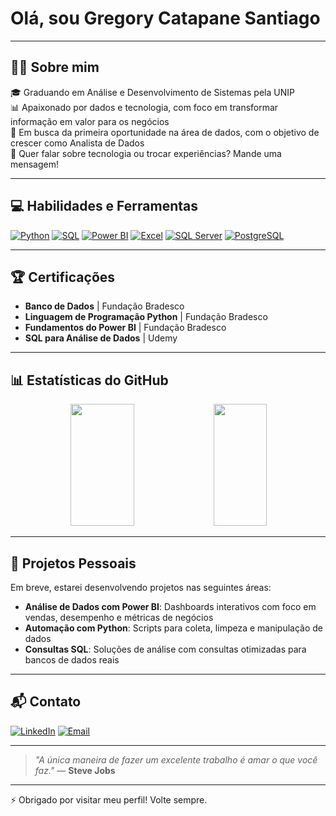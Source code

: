 # Olá, sou Gregory Catapane Santiago

---

## 🧑‍💻 Sobre mim

🎓 Graduando em Análise e Desenvolvimento de Sistemas pela UNIP  
📊 Apaixonado por dados e tecnologia, com foco em transformar informação em valor para os negócios  
🚀 Em busca da primeira oportunidade na área de dados, com o objetivo de crescer como Analista de Dados  
💭 Quer falar sobre tecnologia ou trocar experiências? Mande uma mensagem!

---

## 💻 Habilidades e Ferramentas

[![Python](https://img.shields.io/badge/Python-3776AB?logo=python&logoColor=white)](https://www.python.org/)
[![SQL](https://img.shields.io/badge/SQL-4479A1?logo=postgresql&logoColor=white)](https://www.sql.org/)
[![Power BI](https://img.shields.io/badge/Power_BI-F2C811?logo=powerbi&logoColor=black)](https://powerbi.microsoft.com/)
[![Excel](https://img.shields.io/badge/Excel-217346?logo=microsoft-excel&logoColor=white)](https://www.microsoft.com/en-us/microsoft-365/excel)
[![SQL Server](https://img.shields.io/badge/SQL_Server-CC2927?logo=microsoft-sql-server&logoColor=white)](https://www.microsoft.com/en-us/sql-server)
[![PostgreSQL](https://img.shields.io/badge/PostgreSQL-336791?logo=postgresql&logoColor=white)](https://www.postgresql.org/)

---

## 🏆 Certificações

- **Banco de Dados** | Fundação Bradesco  
- **Linguagem de Programação Python** | Fundação Bradesco  
- **Fundamentos do Power BI** | Fundação Bradesco  
- **SQL para Análise de Dados** | Udemy

---

## 📊 Estatísticas do GitHub

<div align='center'>
   <img width="45%" height="195px" src="https://github-readme-stats.vercel.app/api?username=osantiagoo02&show_icons=true&count_private=true&title_color=80F7D4&icon_color=9d00ff&text_color=c9d1d9&bg_color=0d1117&border_color=fff0" />
   <img width="41%" height="195px" src="https://github-readme-stats.vercel.app/api/top-langs/?username=osantiagoo02&layout=compact&title_color=80F7D4&text_color=fff&bg_color=0d1117&border_color=fff0" />
</div>

---

## 🧠 Projetos Pessoais

Em breve, estarei desenvolvendo projetos nas seguintes áreas:

- **Análise de Dados com Power BI**: Dashboards interativos com foco em vendas, desempenho e métricas de negócios  
- **Automação com Python**: Scripts para coleta, limpeza e manipulação de dados  
- **Consultas SQL**: Soluções de análise com consultas otimizadas para bancos de dados reais  

---

## 📬 Contato

[![LinkedIn](https://img.shields.io/badge/LinkedIn-Gregory%20Catapane-0077B5?logo=linkedin&logoColor=white)](https://www.linkedin.com/in/gregorycatapane/)
[![Email](https://img.shields.io/badge/E--mail-catapane.santiago2002%40gmail.com-D14836?logo=gmail&logoColor=white)](mailto:catapane.santiago2002@gmail.com)

---

> _"A única maneira de fazer um excelente trabalho é amar o que você faz."_ — **Steve Jobs**

---

⚡ Obrigado por visitar meu perfil! Volte sempre.









